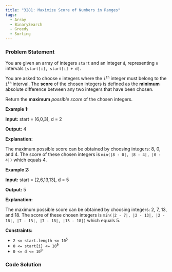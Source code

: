 ```yaml
---
title: "3281: Maximize Score of Numbers in Ranges"
tags:
  - Array
  - BinarySearch
  - Greedy
  - Sorting
---
```

### Problem Statement

<p>You are given an array of integers <code>start</code> and an integer <code>d</code>, representing <code>n</code> intervals <code>[start[i], start[i] + d]</code>.</p>

<p>You are asked to choose <code>n</code> integers where the <code>i<sup>th</sup></code> integer must belong to the <code>i<sup>th</sup></code> interval. The <strong>score</strong> of the chosen integers is defined as the <strong>minimum</strong> absolute difference between any two integers that have been chosen.</p>

<p>Return the <strong>maximum</strong> <em>possible score</em> of the chosen integers.</p>


<p><strong class="example">Example 1:</strong></p>

<div class="example-block">
<p><strong>Input:</strong> <span class="example-io">start = [6,0,3], d = 2</span></p>

<p><strong>Output:</strong> <span class="example-io">4</span></p>

<p><strong>Explanation:</strong></p>

<p>The maximum possible score can be obtained by choosing integers: 8, 0, and 4. The score of these chosen integers is <code>min(|8 - 0|, |8 - 4|, |0 - 4|)</code> which equals 4.</p>
</div>

<p><strong class="example">Example 2:</strong></p>

<div class="example-block">
<p><strong>Input:</strong> <span class="example-io">start = [2,6,13,13], d = 5</span></p>

<p><strong>Output:</strong> <span class="example-io">5</span></p>

<p><strong>Explanation:</strong></p>

<p>The maximum possible score can be obtained by choosing integers: 2, 7, 13, and 18. The score of these chosen integers is <code>min(|2 - 7|, |2 - 13|, |2 - 18|, |7 - 13|, |7 - 18|, |13 - 18|)</code> which equals 5.</p>
</div>


<p><strong>Constraints:</strong></p>

<ul>
	<li><code>2 &lt;= start.length &lt;= 10<sup>5</sup></code></li>
	<li><code>0 &lt;= start[i] &lt;= 10<sup>9</sup></code></li>
	<li><code>0 &lt;= d &lt;= 10<sup>9</sup></code></li>
</ul>


### Code Solution

```python

```
